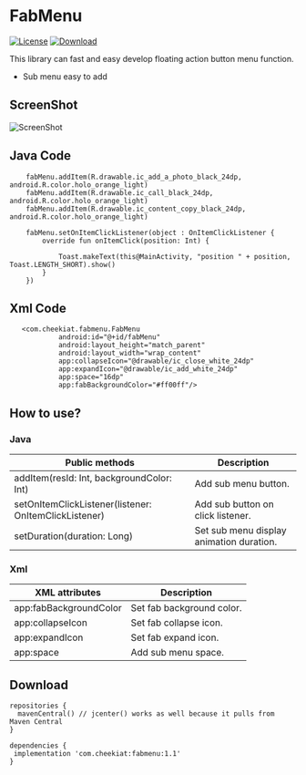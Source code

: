 # FabMenu

[![License](https://img.shields.io/badge/license-Apache%202-green.svg)](https://www.apache.org/licenses/LICENSE-2.0)
[ ![Download](https://api.bintray.com/packages/kiathee/maven/fabmenu/images/download.svg) ](https://bintray.com/kiathee/maven/fabmenu/_latestVersion)

This library can fast and easy develop floating action button menu function.
* Sub menu easy to add

ScreenShot
----------------
![ScreenShot](https://github.com/cheekiat/FabMenu/blob/master/appscreenshort.gif)

Java Code
----------------
        fabMenu.addItem(R.drawable.ic_add_a_photo_black_24dp, android.R.color.holo_orange_light)
        fabMenu.addItem(R.drawable.ic_call_black_24dp, android.R.color.holo_orange_light)
        fabMenu.addItem(R.drawable.ic_content_copy_black_24dp, android.R.color.holo_orange_light)

        fabMenu.setOnItemClickListener(object : OnItemClickListener {
            override fun onItemClick(position: Int) {

                Toast.makeText(this@MainActivity, "position " + position, Toast.LENGTH_SHORT).show()
            }
        })

        
Xml Code
----------------
```
   <com.cheekiat.fabmenu.FabMenu
            android:id="@+id/fabMenu"
            android:layout_height="match_parent"
            android:layout_width="wrap_content"
            app:collapseIcon="@drawable/ic_close_white_24dp"
            app:expandIcon="@drawable/ic_add_white_24dp"
            app:space="16dp"
            app:fabBackgroundColor="#ff00ff"/>
```
        
How to use?
----------------
### Java
| Public methods | Description |
| ------------- | ------------- |
| addItem(resId: Int, backgroundColor: Int) | Add sub menu button. |
| setOnItemClickListener(listener: OnItemClickListener) | Add sub button on click listener. |
| setDuration(duration: Long) | Set sub menu display animation duration. |

### Xml
| XML attributes | Description |
| ------------- | ------------- |
| app:fabBackgroundColor | Set fab background color. |
| app:collapseIcon | Set fab collapse icon. |
| app:expandIcon | Set fab expand icon. |
| app:space | Add sub menu space. |

Download
----------------
```
repositories {
  mavenCentral() // jcenter() works as well because it pulls from Maven Central
}

dependencies {
 implementation 'com.cheekiat:fabmenu:1.1'
}
```
